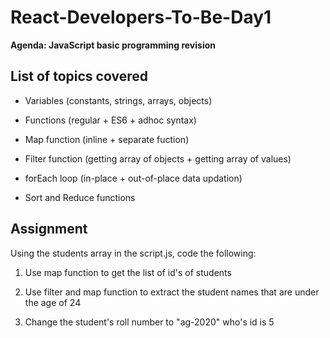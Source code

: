 # React-Developers-To-Be-Day1
**Agenda: JavaScript basic programming revision**

## List of topics covered

* Variables (constants, strings, arrays, objects)

* Functions (regular + ES6 + adhoc syntax)

* Map function (inline + separate fuction)

* Filter function (getting array of objects + getting array of values)

* forEach loop (in-place + out-of-place data updation)

* Sort and Reduce functions

## Assignment

Using the students array in the script.js, code the following:

1. Use map function to get the list of id's of students

2. Use filter and map function to extract the student names that are under the age of 24

3. Change the student's roll number to "ag-2020" who's id is 5
